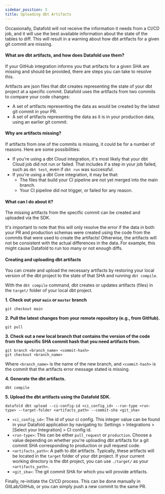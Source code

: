 ```yaml
---
sidebar_position: 3
title: Uploading dbt Artifacts
---
```


Occasionally, Datafold will not receive the information it needs from a CI/CD job, and it will use the best available information about the state of the tables to diff. This will result in a warning about how dbt artifacts for a given git commit are missing.

#### What are dbt artifacts, and how does Datafold use them?
If your GitHub integration informs you that artifacts for a given SHA are missing and should be provided, there are steps you can take to resolve this.

Artifacts are json files that dbt creates representing the state of your dbt project at a specific commit. Datafold uses the artifacts from two commits to compare your code changes: 

- A set of artifacts representing the data as would be created by the latest git commit in your PR.
- A set of artifacts representing the data as it is in your production data, using an earlier git commit.

#### Why are artifacts missing?
If artifacts from one of the commits is missing, it could be for a number of reasons. Here are some possibilities:

- If you're using a dbt Cloud integration, it's most likely that your dbt Cloud job did not run or failed. That includes if a step in your job failed, such as `dbt test`, even if `dbt run` was successful.
- If you're using a dbt Core integration, it may be that:
  - The files that build your CI pipeline are not yet merged into the main branch.
  - Your CI pipeline did not trigger, or failed for any reason.

#### What can I do about it?
The missing artifacts from the specific commit can be created and uploaded via the SDK. 

It's important to note that this will only resolve the error if the data in both your PR and production schemas were created using the code from the commits that were used to create the artifacts! Otherwise, the artifacts will not be consistent with the actual differences in the data. For example, this might cause Datafold to run too many or not enough diffs.

#### Creating and uploading dbt artifacts

You can create and upload the necessary artifacts by restoring your local version of the dbt project to the state of that SHA and running `dbt compile`. 

With the `dbt compile` command, dbt creates or updates artifacts (files) in the `target/` folder of your local dbt project.

**1. Check out your `main` or `master` branch**
```
git checkout main
```

**2. Pull the latest changes from your remote repository (e.g., from GitHub).**
```
git pull
```

**3. Check out a new local branch that contains the version of the code from the specific SHA commit hash that you need artifacts from.**
```
git branch <branch_name> <commit-hash>
git checkout <branch_name>
```
Where `<branch_name>` is the name of the new branch, and `<commit-hash>` is the commit that the artifacts error message stated is missing.

**4. Generate the dbt artifacts.**
```
dbt compile
```

**5. Upload the dbt artifacts using the Datafold SDK.**
```
datafold dbt upload --ci-config-id <ci_config_id> --run-type <run-type> --target-folder <artifacts_path> --commit-sha <git_sha>
```

* `<ci_config_id>`: The id of your ci config. This integer value can be found in your Datafold application by navigating to: Settings > Integrations > [Select your Integration] > CI config id.
* `<run-type>`: This can be either `pull_request` or `production`. Choose a value depending on whether you're uploading dbt artifacts for a git commit SHA corresponding to production or pull request code.
* `<artifacts_path>`: A path to dbt artifacts. Typically, these artifacts will be located in the `target` folder of your dbt project. If your current working directory is the dbt project, you can use `./target/` as your `<artifacts_path>`.
* `<git_sha>`: The git commit SHA for which you will provide artifacts.

Finally, re-initiate the CI/CD process. This can be done manually in GitLab/GitHub, or you can simply push a new commit to the same PR.